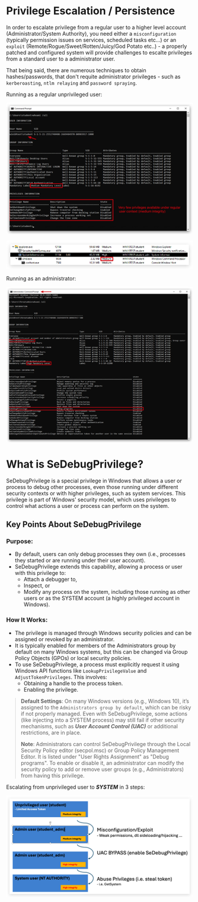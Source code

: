 # Privilege Escalation / Persistence

In order to escalate privilege from a regular user to a higher level account (Administrator/System Authority), you need either a `misconfiguration` (typically permission issues on services, scheduled tasks etc...) or an `exploit` (Remote/Rogue/Sweet/Rotten/Juicy/God Potato etc..) - a properly patched and configured system will provide challenges to escalte privileges from a standard user to a administrator user. 

That being said, there are numerous techniques to obtain hashes/passwords, that don't requite administrator privileges - such as `kerberoasting`, `ntlm relaying` and `password spraying`.

Running as a regular unprivileged user:

![image](./images/priv_whoamimed.jpg)

![image](./images/priv_med.jpg)

Running as an administrator:

![image](./images/priv_whoami.jpg)

# What is SeDebugPrivilege?

SeDebugPrivilege is a special privilege in Windows that allows a user or process to debug other processes, even those running under different security contexts or with higher privileges, such as system services. This privilege is part of Windows' security model, which uses privileges to control what actions a user or process can perform on the system.

## Key Points About SeDebugPrivilege

### Purpose:
- By default, users can only debug processes they own (i.e., processes they started or are running under their user account).
- SeDebugPrivilege extends this capability, allowing a process or user with this privilege to:
  - Attach a debugger to,
  - Inspect, or
  - Modify any process on the system, including those running as other users or as the SYSTEM account (a highly privileged account in Windows).

### How It Works:
- The privilege is managed through Windows security policies and can be assigned or revoked by an administrator.
- It is typically enabled for members of the Administrators group by default on many Windows systems, but this can be changed via Group Policy Objects (GPOs) or local security policies.
- To use SeDebugPrivilege, a process must explicitly request it using Windows API functions like `LookupPrivilegeValue` and `AdjustTokenPrivileges`. This involves:
  - Obtaining a handle to the process token.
  - Enabling the privilege.

> **Default Settings**: On many Windows versions (e.g., Windows 10), it’s assigned to the `Administrators group by default`, which can be risky if not properly managed. Even with SeDebugPrivilege, some actions (like injecting into a SYSTEM process) may still fail if other security mechanisms, such as ***User Account Control (UAC)*** or additional restrictions, are in place.
> 
> **Note**: Administrators can control SeDebugPrivilege through the Local Security Policy editor (secpol.msc) or Group Policy Management Editor. It is listed under "User Rights Assignment" as "Debug programs". To enable or disable it, an administrator can modify the security policy to add or remove user groups (e.g., Administrators) from having this privilege.

Escalating from unprivileged user to ***SYSTEM*** in 3 steps:

![image](./images/priv_chain.jpg)



